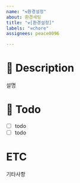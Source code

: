 ```yaml
---
name: "⚒️환경설정"
about: 환경세팅
title: "⚒️[환경설정]"
labels: "⚒️chore"
assignees: peace0096

---
```


# 📖 Description
설명

# 📅 Todo
- [ ] todo
- [ ] todo

# ETC
기타사항
